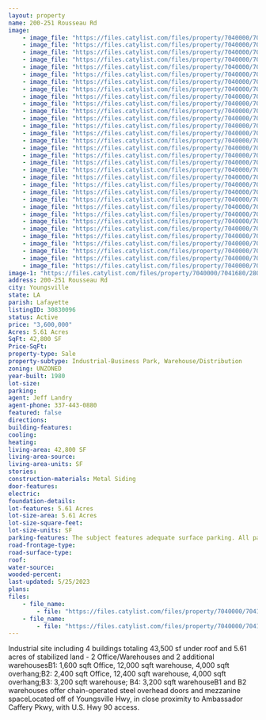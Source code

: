 ```yaml
---
layout: property
name: 200-251 Rousseau Rd
image:
    - image_file: "https://files.catylist.com/files/property/7040000/7041680/28030620_251Rousseau_3a.jpg"
    - image_file: "https://files.catylist.com/files/property/7040000/7041680/28030619_251Rousseau_1a.jpg"
    - image_file: "https://files.catylist.com/files/property/7040000/7041680/28030622_251Rousseau_5a.jpg"
    - image_file: "https://files.catylist.com/files/property/7040000/7041680/28030621_251Rousseau_4a.jpg"
    - image_file: "https://files.catylist.com/files/property/7040000/7041680/28030788_251Rousseau_2.jpg"
    - image_file: "https://files.catylist.com/files/property/7040000/7041680/28030789_251Rousseau_6.jpg"
    - image_file: "https://files.catylist.com/files/property/7040000/7041680/28030746_251Rousseau_8.jpg"
    - image_file: "https://files.catylist.com/files/property/7040000/7041680/28030747_251Rousseau_10.jpg"
    - image_file: "https://files.catylist.com/files/property/7040000/7041680/28030742_251Rousseau_11.jpg"
    - image_file: "https://files.catylist.com/files/property/7040000/7041680/28030744_251Rousseau_14.jpg"
    - image_file: "https://files.catylist.com/files/property/7040000/7041680/28030865_RousseauEXT_5.jpg"
    - image_file: "https://files.catylist.com/files/property/7040000/7041680/28030758_RousseauEXT_27.jpg"
    - image_file: "https://files.catylist.com/files/property/7040000/7041680/28030756_RousseauEXT_21.jpg"
    - image_file: "https://files.catylist.com/files/property/7040000/7041680/28030757_RousseauEXT_26.jpg"
    - image_file: "https://files.catylist.com/files/property/7040000/7041680/28030809_251Rousseau_12.jpg"
    - image_file: "https://files.catylist.com/files/property/7040000/7041680/28030851_251Rousseau_13.jpg"
    - image_file: "https://files.catylist.com/files/property/7040000/7041680/28030767_RousseauEXT_10.jpg"
    - image_file: "https://files.catylist.com/files/property/7040000/7041680/28030766_RousseauEXT_3.jpg"
    - image_file: "https://files.catylist.com/files/property/7040000/7041680/28030860_RousseauINT_18.jpg"
    - image_file: "https://files.catylist.com/files/property/7040000/7041680/28030866_RousseauINT_19.jpg"
    - image_file: "https://files.catylist.com/files/property/7040000/7041680/28030868_RousseauINT_23.jpg"
    - image_file: "https://files.catylist.com/files/property/7040000/7041680/28030869_RousseauINT_24.jpg"
    - image_file: "https://files.catylist.com/files/property/7040000/7041680/28030778_RousseauEXT_33.jpg"
    - image_file: "https://files.catylist.com/files/property/7040000/7041680/28030777_RousseauEXT_31.jpg"
    - image_file: "https://files.catylist.com/files/property/7040000/7041680/28030779_RousseauINT_2.jpg"
    - image_file: "https://files.catylist.com/files/property/7040000/7041680/28030780_RousseauINT_6.jpg"
    - image_file: "https://files.catylist.com/files/property/7040000/7041680/28030870_RousseauINT_7.jpg"
    - image_file: "https://files.catylist.com/files/property/7040000/7041680/28030871_RousseauINT_8.jpg"
    - image_file: "https://files.catylist.com/files/property/7040000/7041680/28030872_RousseauINT_29.jpg"
    - image_file: "https://files.catylist.com/files/property/7040000/7041680/28030873_RousseauINT_30.jpg"
    - image_file: "https://files.catylist.com/files/property/7040000/7041680/28030874_RousseauINT_32.jpg"
    - image_file: "https://files.catylist.com/files/property/7040000/7041680/28051658_Flyer_1___251_Rousseau.png"
image-1: "https://files.catylist.com/files/property/7040000/7041680/28030623_251Rousseau_7.jpg"
address: 200-251 Rousseau Rd
city: Youngsville
state: LA
parish: Lafayette
listingID: 30830096
status: Active
price: "3,600,000"
Acres: 5.61 Acres
SqFt: 42,800 SF
Price-SqFt:
property-type: Sale
property-subtype: Industrial-Business Park, Warehouse/Distribution
zoning: UNZONED
year-built: 1980
lot-size:
parking:
agent: Jeff Landry
agent-phone: 337-443-0880
featured: false
directions:
building-features:
cooling:
heating:
living-area: 42,800 SF
living-area-source:
living-area-units: SF
stories:
construction-materials: Metal Siding
door-features:
electric:
foundation-details:
lot-features: 5.61 Acres
lot-size-area: 5.61 Acres
lot-size-square-feet:
lot-size-units: SF
parking-features: The subject features adequate surface parking. All parking spaces and vehicle drives are paved &#xD;concrete and crushed limestone and considered to be in average condition. The number of &#xD;parking spaces is commensurate with other properties in this area.
road-frontage-type:
road-surface-type:
roof:
water-source:
wooded-percent:
last-updated: 5/25/2023
plans:
files:
    - file_name: 
        - file: "https://files.catylist.com/files/property/7040000/7041680/raw_28033260_Flyer___251_Rousseau_Rd__JeffColliersCompressed.pdf"
    - file_name: 
        - file: "https://files.catylist.com/files/property/7040000/7041680/raw_28037249_Flood___251_Rousseau_Rd___JeffColliers.pdf"
---
```

Industrial site including 4 buildings totaling 43,500 sf under roof and 5.61 acres of stabilized land - 2 Office/Warehouses and 2 additional warehousesB1: 1,600 sqft Office, 12,000 sqft warehouse, 4,000 sqft overhang;B2: 2,400 sqft Office, 12,400 sqft warehouse, 4,000 sqft overhang;B3: 3,200 sqft warehouse; B4: 3,200 sqft warehouseB1 and B2 warehouses offer chain-operated steel overhead doors and mezzanine spaceLocated off of Youngsville Hwy, in close proximity to Ambassador Caffery Pkwy, with U.S. Hwy 90 access.
